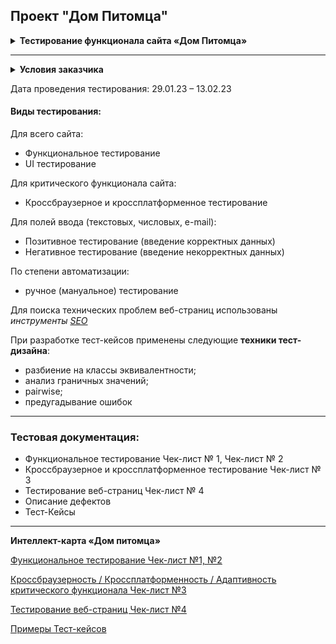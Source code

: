 ## Проект "Дом Питомца"
<details>
<summary><b>Тестирование функционала сайта «Дом Питомца»</b> </summary>
 <p><blockquote>Данный сайт предназначен для размещения объявлений о бездомных животных</blockquote></p>
</details>
<hr>
<details>
<summary><b>Условия заказчика</b> </summary>
 <p><blockquote>1. Выполнить тестирование в соответствии с требованиями.<br>
   2. Предоставить следующие артефакты тестирования: Чек-листы, Тест-кейсы, Список багов.<br>
   3. Тест-кейсы и баги должны быть оформлены по внутренним стандартам заказчика</blockquote></p>
</details>

Дата проведения тестирования: 29.01.23 – 13.02.23

#### **Виды тестирования:**

Для всего сайта:
- Функциональное тестирование
- UI тестирование
  
Для критического функционала сайта:
- Кроссбраузерное и кроссплатформенное тестирование

Для полей ввода (текстовых, числовых, e-mail):
- Позитивное тестирование (введение корректных данных)
- Негативное тестирование (введение некорректных данных)

По степени автоматизации:
- ручное (мануальное) тестирование 

Для поиска технических проблем веб-страниц использованы _инструменты_ [_SEO_](https://pingler.com/seo-tools/)

При разработке тест-кейсов применены следующие **техники тест-дизайна**:
- разбиение на классы эквивалентности;
- анализ граничных значений;
- pairwise;
- предугадывание ошибок
<hr>

### Тестовая документация:
- Функциональное тестирование Чек-лист № 1, Чек-лист № 2
- Кроссбраузерное и кроссплатформенное тестирование Чек-лист № 3
- Тестирование веб-страниц Чек-лист № 4
- Описание дефектов
- Тест-Кейсы
<hr>

**Интеллект-карта «Дом питомца»** 

[Функциональное тестирование Чек-лист №1, №2](https://github.com/Elena-Belova/Project-Pet-House-/blob/3b2ea898ebbb5446112baee96d8e9448522645e7/1.%20%D0%9F%D1%80%D0%BE%D0%B5%D0%BA%D1%82.%20%D0%94%D0%BE%D0%BC%20%D0%9F%D0%B8%D1%82%D0%BE%D0%BC%D1%86%D0%B0%20%D0%A7%D0%B5%D0%BA-%D0%BB%D0%B8%D1%81%D1%82%20%E2%84%961%2C%202.pdf)

[Кроссбраузерность / Кроссплатформенность / Адаптивность критического функционала Чек-лист №3](https://github.com/Elena-Belova/Project-Pet-Home/blob/b1e4b1fd621fce4b1b6b546cd728dbd1af203ad7/2.%20%D0%9F%D1%80%D0%BE%D0%B5%D0%BA%D1%82.%20%D0%94%D0%BE%D0%BC%20%D0%9F%D0%B8%D1%82%D0%BE%D0%BC%D1%86%D0%B0%20%D0%A7%D0%B5%D0%BA-%D0%BB%D0%B8%D1%81%D1%82%20%E2%84%963.pdf)

[Тестирование веб-страниц Чек-лист №4](https://github.com/Elena-Belova/Project-Pet-Home/blob/b1e4b1fd621fce4b1b6b546cd728dbd1af203ad7/3.%20%D0%9F%D1%80%D0%BE%D0%B5%D0%BA%D1%82.%20%D0%94%D0%BE%D0%BC%20%D0%9F%D0%B8%D1%82%D0%BE%D0%BC%D1%86%D0%B0%20%D0%A7%D0%B5%D0%BA-%D0%BB%D0%B8%D1%81%D1%82%20%E2%84%964.pdf)

[Примеры Тест-кейсов](https://github.com/Elena-Belova/Project-Pet-Home/blob/b1e4b1fd621fce4b1b6b546cd728dbd1af203ad7/5.%20%D0%9F%D1%80%D0%BE%D0%B5%D0%BA%D1%82.%20%D0%94%D0%BE%D0%BC%20%D0%9F%D0%B8%D1%82%D0%BE%D0%BC%D1%86%D0%B0%20%D0%A2%D0%B5%D1%81%D1%82-%D0%BA%D0%B5%D0%B9%D1%81%D1%8B.pdf)

